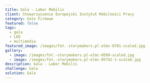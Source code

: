 ```yaml
---
title: Gala - Labor Mobilis
client: Stowarzyszenie Europejski Instytut Mobilności Pracy
category: Gale Firmowe
featured: false
tags:
  - gala
  - LED
  - multimedia
featured_image: /images/fot.-storymakers.pl-elmc-0701-scaled.jpg
gallery:
  - image: /images/fot.-storymakers.pl-elmc-0599-scaled.jpg
  - image: /images/fot.-storymakers.pl-elmc-05742-1-scaled.jpg
description: Gala - Labor Mobilis
challenge: Gala
solution: Gala
---
```

